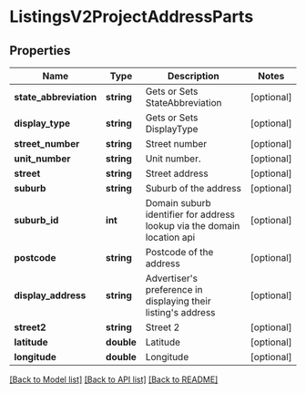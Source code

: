 # ListingsV2ProjectAddressParts

## Properties
Name | Type | Description | Notes
------------ | ------------- | ------------- | -------------
**state_abbreviation** | **string** | Gets or Sets StateAbbreviation | [optional] 
**display_type** | **string** | Gets or Sets DisplayType | [optional] 
**street_number** | **string** | Street number | [optional] 
**unit_number** | **string** | Unit number. | [optional] 
**street** | **string** | Street address | [optional] 
**suburb** | **string** | Suburb of the address | [optional] 
**suburb_id** | **int** | Domain suburb identifier for address lookup via the domain location api | [optional] 
**postcode** | **string** | Postcode of the address | [optional] 
**display_address** | **string** | Advertiser&#x27;s preference in displaying their listing&#x27;s address | [optional] 
**street2** | **string** | Street 2 | [optional] 
**latitude** | **double** | Latitude | [optional] 
**longitude** | **double** | Longitude | [optional] 

[[Back to Model list]](../../README.md#documentation-for-models) [[Back to API list]](../../README.md#documentation-for-api-endpoints) [[Back to README]](../../README.md)

